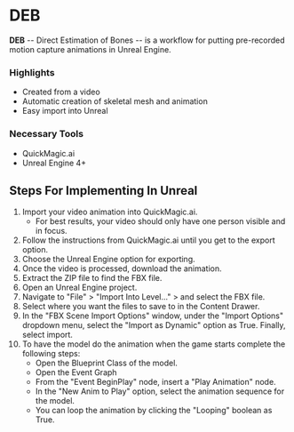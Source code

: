 # DEB
**DEB** -- Direct Estimation of Bones -- is a workflow for putting pre-recorded motion capture animations in Unreal Engine.

### Highlights
- Created from a video
- Automatic creation of skeletal mesh and animation
- Easy import into Unreal

### Necessary Tools
- QuickMagic.ai
- Unreal Engine 4+

## Steps For Implementing In Unreal
1. Import your video animation into QuickMagic.ai.
    - For best results, your video should only have one person visible and in focus.
2. Follow the instructions from QuickMagic.ai until you get to the export option.
3. Choose the Unreal Engine option for exporting.
4. Once the video is processed, download the animation.
5. Extract the ZIP file to find the FBX file.
6. Open an Unreal Engine project.
7. Navigate to "File" > "Import Into Level..." > and select the FBX file.
8. Select where you want the files to save to in the Content Drawer.
9. In the "FBX Scene Import Options" window, under the "Import Options" dropdown menu, select the "Import as Dynamic" option as True. Finally, select import.
10. To have the model do the animation when the game starts complete the following steps:
    - Open the Blueprint Class of the model.
    - Open the Event Graph
    - From the "Event BeginPlay" node, insert a "Play Animation" node.
    - In the "New Anim to Play" option, select the animation sequence for the model.
    - You can loop the animation by clicking the "Looping" boolean as True.
